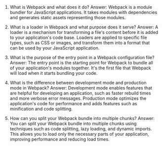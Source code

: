 1. What is Webpack and what does it do?
Answer: Webpack is a module bundler for JavaScript applications. It takes modules with dependencies and generates static assets representing those modules.

2. What is a loader in Webpack and what purpose does it serve?
Answer: A loader is a mechanism for transforming a file's content before it is added to your application's code base. Loaders are applied to specific file types, such as CSS or images, and transform them into a format that can be used by your JavaScript application.

3. What is the purpose of the entry point in a Webpack configuration file?
Answer: The entry point is the starting point for Webpack to bundle all of your application's modules together. It's the first file that Webpack will load when it starts bundling your code.

4. What is the difference between development mode and production mode in Webpack?
Answer: Development mode enables features that are helpful for developing an application, such as faster rebuild times and more verbose error messages. Production mode optimizes the application's code for performance and adds features such as minification and code splitting.

5. How can you split your Webpack bundle into multiple chunks?
Answer: You can split your Webpack bundle into multiple chunks using techniques such as code splitting, lazy loading, and dynamic imports. This allows you to load only the necessary parts of your application, improving performance and reducing load times.